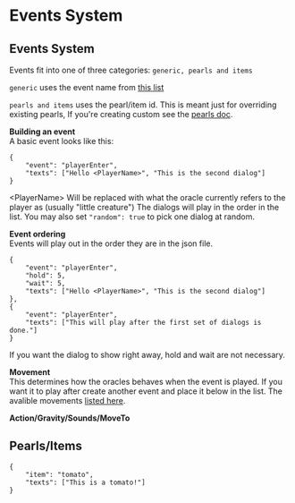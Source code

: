 # Events System
## Events System
Events fit into one of three categories:
`generic, pearls and items`

`generic` uses the event name from [this list](/events.md)

`pearls and items` uses the pearl/item id. This is meant just for overriding existing pearls, If you're creating custom see the [pearls doc](/pearls.md).

**Building an event**  
A basic event looks like this:

```
{
    "event": "playerEnter",
    "texts": ["Hello <PlayerName>", "This is the second dialog"]
}
```
\<PlayerName\> Will be replaced with what the oracle currently refers to the player as (usually "little creature")
The dialogs will play in the order in the list. You may also set `"random": true` to pick one dialog at random.

**Event ordering**  
Events will play out in the order they are in the json file.
```
{
    "event": "playerEnter",
    "hold": 5,
    "wait": 5,
    "texts": ["Hello <PlayerName>", "This is the second dialog"]
},
{
    "event": "playerEnter",
    "texts": ["This will play after the first set of dialogs is done."]
}
```
If you want the dialog to show right away, hold and wait are not necessary. 

**Movement**  
This determines how the oracles behaves when the event is played. If you want it to play after create another event and place it below in the list.
The avalible movements [listed here](/eventIds.md).

**Action/Gravity/Sounds/MoveTo**  


## Pearls/Items
```
{
    "item": "tomato",
    "texts": ["This is a tomato!"]
}
```
